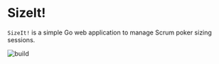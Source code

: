 # SizeIt!

`SizeIt!` is a simple Go web application to manage Scrum poker sizing sessions.

![build](https://github.com/MartyHub/size-it/actions/workflows/go.yml/badge.svg)
